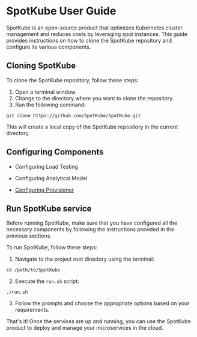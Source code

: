 # SpotKube User Guide
SpotKube is an open-source product that optimizes Kubernetes cluster management and reduces costs by leveraging spot instances. This guide provides instructions on how to clone the SpotKube repository and configure its various components.

## Cloning SpotKube
To clone the SpotKube repository, follow these steps:

1. Open a terminal window.
2. Change to the directory where you want to clone the repository.
3. Run the following command:

```
git clone https://github.com/SpotKube/SpotKube.git 
```

This will create a local copy of the SpotKube repository in the current directory.

## Configuring Components

- Configuring Load Testing

- Configuring Analytical Model

- [Configuring Provisioner](provisioner.md)

## Run SpotKube service
Before running SpotKube, make sure that you have configured all the necessary components by following the instructions provided in the previous sections.

To run SpotKube, follow these steps:

1. Navigate to the project root directory using the terminal:
```
cd /path/to/SpotKube
```

2. Execute the `run.sh` script:
```
./run.sh
```

3. Follow the prompts and choose the appropriate options based on your requirements.

That's it! Once the services are up and running, you can use the SpotKube product to deploy and manage your microservices in the cloud.
